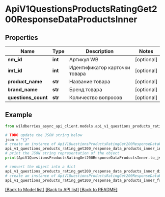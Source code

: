 # ApiV1QuestionsProductsRatingGet200ResponseDataProductsInner


## Properties

Name | Type | Description | Notes
------------ | ------------- | ------------- | -------------
**nm_id** | **int** | Артикул WB | [optional] 
**imt_id** | **int** | Идентификатор карточки товара | [optional] 
**product_name** | **str** | Название товара | [optional] 
**brand_name** | **str** | Бренд товара | [optional] 
**questions_count** | **str** | Количество вопросов | [optional] 

## Example

```python
from wildberries_async_api_client.models.api_v1_questions_products_rating_get200_response_data_products_inner import ApiV1QuestionsProductsRatingGet200ResponseDataProductsInner

# TODO update the JSON string below
json = "{}"
# create an instance of ApiV1QuestionsProductsRatingGet200ResponseDataProductsInner from a JSON string
api_v1_questions_products_rating_get200_response_data_products_inner_instance = ApiV1QuestionsProductsRatingGet200ResponseDataProductsInner.from_json(json)
# print the JSON string representation of the object
print(ApiV1QuestionsProductsRatingGet200ResponseDataProductsInner.to_json())

# convert the object into a dict
api_v1_questions_products_rating_get200_response_data_products_inner_dict = api_v1_questions_products_rating_get200_response_data_products_inner_instance.to_dict()
# create an instance of ApiV1QuestionsProductsRatingGet200ResponseDataProductsInner from a dict
api_v1_questions_products_rating_get200_response_data_products_inner_from_dict = ApiV1QuestionsProductsRatingGet200ResponseDataProductsInner.from_dict(api_v1_questions_products_rating_get200_response_data_products_inner_dict)
```
[[Back to Model list]](../README.md#documentation-for-models) [[Back to API list]](../README.md#documentation-for-api-endpoints) [[Back to README]](../README.md)


